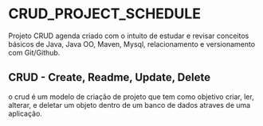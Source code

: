 # CRUD_PROJECT_SCHEDULE
Projeto CRUD agenda criado com o intuito de estudar e revisar conceitos básicos de Java, Java OO, Maven, Mysql, relacionamento e versionamento com Git/Github.

## CRUD - Create, Readme, Update, Delete 
o crud é um modelo de criação de projeto que tem como objetivo criar, ler, alterar, e deletar um objeto dentro de um banco de dados atraves de uma aplicação.



